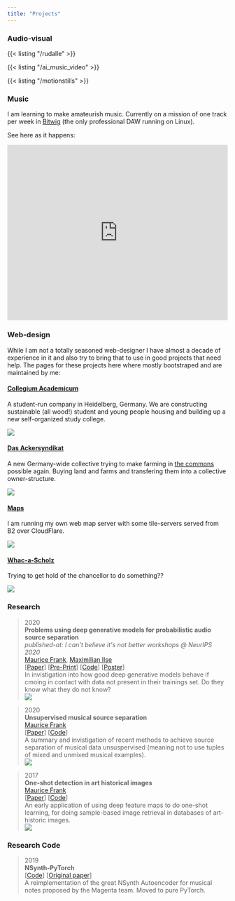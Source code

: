 ```yaml
---
title: "Projects"
---
```


### Audio-visual

{{< listing "/rudalle" >}}

{{< listing "/ai_music_video" >}}

{{< listing "/motionstills" >}}

### Music

I am learning to make amateurish music. Currently on a mission of one track per week in [Bitwig](https://bitwig.com) (the only professional DAW running on Linux).

See here as it happens:

<iframe width="100%" height="400" scrolling="no" frameborder="no" src="https://w.soundcloud.com/player/?url=https%3A//api.soundcloud.com/playlists/993796588&amp;color=%23689d6a&amp;auto_play=false&amp;hide_related=false&amp;show_comments=true&amp;show_user=true&amp;show_reposts=false&amp;show_teaser=true&amp;visual=false"></iframe>

### Web-design

While I am not a totally seasoned web-designer I have almost a decade of experience in it and also try to bring that to use in good projects that need help. The pages for these projects here where mostly bootstraped and are maintained by me:

<div class="autogrid">
    <div class="card">
        <div>
            <h4><a href="https://collegiumacademicum.de">Collegium Academicum</a></h4>
            <p>A student-run company in Heidelberg, Germany. We are constructing sustainable (all wood!) student and young people housing and building up a new self-organized study college.</p>
        </div>
        <a href="https://collegiumacademicum.de"><img src="web_ca.jpg" /></a>
    </div>
    <div class="card">
        <div>
            <h4><a href="https://ackersyndikat.org">Das Ackersyndikat</a></h4>
            <p>A new Germany-wide collective trying to make farming in <a href="https://en.wikipedia.org/wiki/Commons">the commons</a> possible again. Buying land and farms and transfering them into a collective owner-structure.</p>
        </div>
        <a href="https://ackersyndikat.org"><img src="web_as.jpg" /></a>
    </div>
    <div class="card">
        <div>
            <h4><a href="/maps">Maps</a></h4>
            <p>I am running my own web map server with some tile-servers served from B2 over CloudFlare.</p>
        </div>
        <a href="/maps"><img src="web_maps.jpg" /></a>
    </div>
    <div class="card">
        <div>
            <h4><a href="https://whac-a-scholz.de/">Whac-a-Scholz</a></h4>
            <p>Trying to get hold of the chancellor to do something??</p>
        </div>
        <a href="https://whac-a-scholz.de/"><img src="web_scholz.png" /></a>
    </div>
</div>

### Research

> 2020  
> **Problems using deep generative models for probabilistic audio source separation**  
> _published-at: I can't believe it's not better workshops @ NeurIPS 2020_  
> [Maurice Frank](https://scholar.google.com/citations?user=jCHjpIsAAAAJ), [Maximilian Ilse](https://scholar.google.com/citations?user=KNJIRGkAAAAJ)  
> [[Paper](http://proceedings.mlr.press/v137/frank20a/frank20a.pdf)] [[Pre-Print](https://arxiv.org/abs/2011.01761)] [[Code](https://github.com/morris-frank/unsupervised-source-separation)] [[Poster](https://raw.githubusercontent.com/morris-frank/thesis-tex/master/poster.pdf)]  
> In invistigation into how good deep generative models behave if cmoing in contact with data not present in their trainings set. Do they know what they do not know?  
> ![](2020_icbinb_t.png)

> 2020  
> **Unsupervised musical source separation**  
> [Maurice Frank](https://scholar.google.com/citations?user=jCHjpIsAAAAJ)  
> [[Paper](https://raw.githubusercontent.com/morris-frank/thesis-tex/master/Frank_Thesis_Msc.pdf)] [[Code](https://github.com/morris-frank/unsupervised-source-separation)]  
> A summary and invistigation of recent methods to achieve source separation of musical data unsuspervised (meaning not to use tuples of mixed and unmixed musical examples).  
> ![](2020_thesis.png)

> 2017  
> **One-shot detection in art historical images**  
> [Maurice Frank](https://scholar.google.com/citations?user=jCHjpIsAAAAJ)  
> [[Paper](https://raw.githubusercontent.com/morris-frank/ba_latex/master/thesis.pdf)] [[Code](https://github.com/morris-frank/bachelor-thesis)]  
> An early application of using deep feature maps to do one-shot learning, for doing sample-based image retrieval in databases of art-historic images.  
> ![](2017_thesis.png)

### Research Code

> 2019  
> **NSynth-PyTorch**  
> [[Code](https://github.com/morris-frank/nsynth-pytorch)] [[Original paper](https://arxiv.org/abs/1704.01279)]  
> A reimplementation of the great NSynth Autoencoder for musical notes proposed by the Magenta team. Moved to pure PyTorch.


